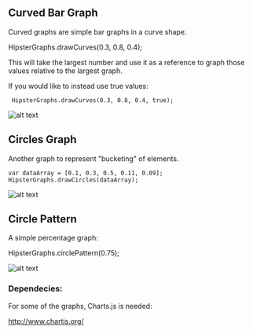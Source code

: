 ## Curved Bar Graph

Curved graphs are simple bar graphs in a curve shape.


HipsterGraphs.drawCurves(0.3, 0.8, 0.4);


This will take the largest number and use it as a reference to graph those values relative to the largest graph.

If you would like to instead use true values:



``` HipsterGraphs.drawCurves(0.3, 0.8, 0.4, true);```







![alt text](https://raw.github.com/jasoncbautista/curvedGraphs/master/curves.png "Curves")



## Circles  Graph

Another graph to represent "bucketing" of elements. 

```
var dataArray = [0.1, 0.3, 0.5, 0.11, 0.09];
HipsterGraphs.drawCircles(dataArray);
```

![alt text](https://raw.github.com/jasoncbautista/curvedGraphs/master/circle.png "Circles")


## Circle Pattern

A simple percentage graph:

HipsterGraphs.circlePattern(0.75);

![alt text](https://raw.github.com/jasoncbautista/curvedGraphs/master/circlePattern.png "Circle with Pattern")


### Dependecies:

For some of the graphs, Charts.js is needed:



http://www.chartjs.org/



